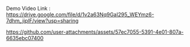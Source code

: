 Demo Video Link : https://drive.google.com/file/d/1v2a63Nq9GaI295_WEYmz6-7dhm_jiplF/view?usp=sharing

https://github.com/user-attachments/assets/57ec7055-5391-4e01-807a-6635ebc07400

